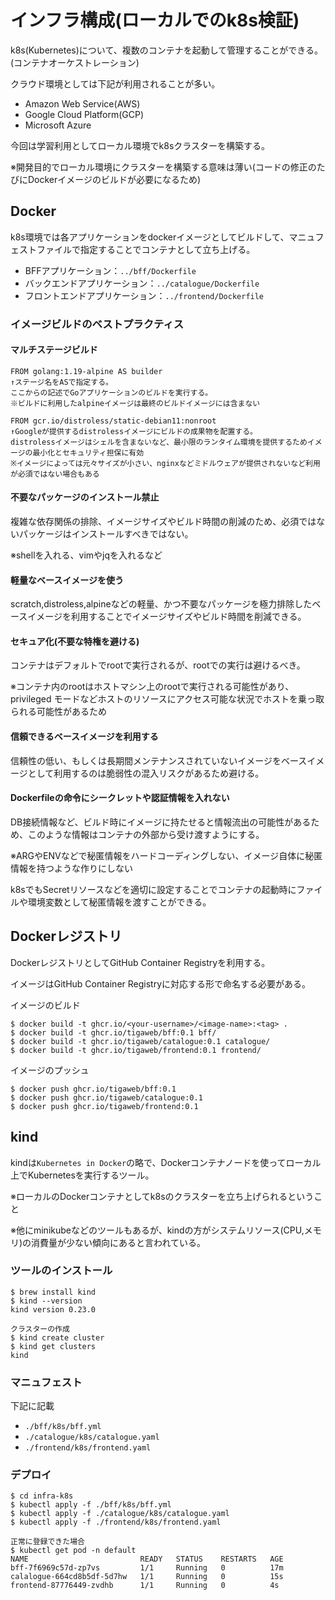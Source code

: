 # インフラ構成(ローカルでのk8s検証)

k8s(Kubernetes)について、複数のコンテナを起動して管理することができる。(コンテナオーケストレーション)

クラウド環境としては下記が利用されることが多い。

- Amazon Web Service(AWS)
- Google Cloud Platform(GCP)
- Microsoft Azure

今回は学習利用としてローカル環境でk8sクラスターを構築する。

※開発目的でローカル環境にクラスターを構築する意味は薄い(コードの修正のたびにDockerイメージのビルドが必要になるため)

## Docker

k8s環境では各アプリケーションをdockerイメージとしてビルドして、マニュフェストファイルで指定することでコンテナとして立ち上げる。

- BFFアプリケーション：`../bff/Dockerfile`
- バックエンドアプリケーション：`../catalogue/Dockerfile`
- フロントエンドアプリケーション：`../frontend/Dockerfile`

### イメージビルドのベストプラクティス

#### マルチステージビルド

```
FROM golang:1.19-alpine AS builder
↑ステージ名をASで指定する。
ここからの記述でGoアプリケーションのビルドを実行する。
※ビルドに利用したalpineイメージは最終のビルドイメージには含まない

FROM gcr.io/distroless/static-debian11:nonroot
↑Googleが提供するdistrolessイメージにビルドの成果物を配置する。
distrolessイメージはシェルを含まないなど、最小限のランタイム環境を提供するためイメージの最小化とセキュリティ担保に有効
※イメージによっては元々サイズが小さい、nginxなどミドルウェアが提供されないなど利用が必須ではない場合もある
```

#### 不要なパッケージのインストール禁止

複雑な依存関係の排除、イメージサイズやビルド時間の削減のため、必須ではないパッケージはインストールすべきではない。

※shellを入れる、vimやjqを入れるなど

#### 軽量なベースイメージを使う

scratch,distroless,alpineなどの軽量、かつ不要なパッケージを極力排除したベースイメージを利用することでイメージサイズやビルド時間を削減できる。

#### セキュア化(不要な特権を避ける)

コンテナはデフォルトでrootで実行されるが、rootでの実行は避けるべき。

※コンテナ内のrootはホストマシン上のrootで実行される可能性があり、privileged モードなどホストのリソースにアクセス可能な状況でホストを乗っ取られる可能性があるため

#### 信頼できるベースイメージを利用する

信頼性の低い、もしくは長期間メンテナンスされていないイメージをベースイメージとして利用するのは脆弱性の混入リスクがあるため避ける。

#### Dockerfileの命令にシークレットや認証情報を入れない

DB接続情報など、ビルド時にイメージに持たせると情報流出の可能性があるため、このような情報はコンテナの外部から受け渡すようにする。

※ARGやENVなどで秘匿情報をハードコーディングしない、イメージ自体に秘匿情報を持つような作りにしない

k8sでもSecretリソースなどを適切に設定することでコンテナの起動時にファイルや環境変数として秘匿情報を渡すことができる。

## Dockerレジストリ

DockerレジストリとしてGitHub Container Registryを利用する。

イメージはGitHub Container Registryに対応する形で命名する必要がある。

イメージのビルド

```
$ docker build -t ghcr.io/<your-username>/<image-name>:<tag> .
$ docker build -t ghcr.io/tigaweb/bff:0.1 bff/
$ docker build -t ghcr.io/tigaweb/catalogue:0.1 catalogue/
$ docker build -t ghcr.io/tigaweb/frontend:0.1 frontend/
```

イメージのプッシュ
```
$ docker push ghcr.io/tigaweb/bff:0.1
$ docker push ghcr.io/tigaweb/catalogue:0.1
$ docker push ghcr.io/tigaweb/frontend:0.1
```

## kind

kindは`Kubernetes in Docker`の略で、Dockerコンテナノードを使ってローカル上でKubernetesを実行するツール。

※ローカルのDockerコンテナとしてk8sのクラスターを立ち上げられるということ

※他にminikubeなどのツールもあるが、kindの方がシステムリソース(CPU,メモリ)の消費量が少ない傾向にあると言われている。

### ツールのインストール

```
$ brew install kind
$ kind --version
kind version 0.23.0

クラスターの作成
$ kind create cluster
$ kind get clusters
kind
```

### マニュフェスト

下記に記載

- `./bff/k8s/bff.yml`
- `./catalogue/k8s/catalogue.yaml`
- `./frontend/k8s/frontend.yaml`

### デプロイ

```
$ cd infra-k8s
$ kubectl apply -f ./bff/k8s/bff.yml
$ kubectl apply -f ./catalogue/k8s/catalogue.yaml
$ kubectl apply -f ./frontend/k8s/frontend.yaml

正常に登録できた場合
$ kubectl get pod -n default                     
NAME                         READY   STATUS    RESTARTS   AGE
bff-7f6969c57d-zp7vs         1/1     Running   0          17m
calalogue-664cd8b5df-5d7hw   1/1     Running   0          15s
frontend-87776449-zvdhb      1/1     Running   0          4s
```
